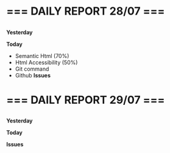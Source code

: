 # === DAILY REPORT 28/07 ===

##

**Yesterday**

**Today**
- Semantic Html (70%)
- Html Accessibility (50%)
- Git command
- Github
**Issues**

# === DAILY REPORT 29/07 ===

##

**Yesterday**

**Today**

**Issues**